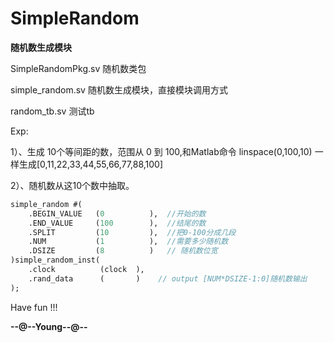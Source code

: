 # SimpleRandom
**随机数生成模块**

SimpleRandomPkg.sv  随机数类包

simple_random.sv  随机数生成模块，直接模块调用方式

random_tb.sv 测试tb 

Exp:

1）、生成 10个等间距的数，范围从 0 到 100,和Matlab命令 linspace(0,100,10) 一样生成[0,11,22,33,44,55,66,77,88,100]

2）、随机数从这10个数中抽取。

```systemverilog
simple_random #(
    .BEGIN_VALUE   (0          ),  //开始的数
    .END_VALUE     (100        ),  //结尾的数
    .SPLIT         (10         ),  //把0-100分成几段
    .NUM           (1          ),  //需要多少随机数
    .DSIZE         (8          )   // 随机数位宽
)simple_random_inst(
    .clock          (clock  ),
    .rand_data      (       )    // output [NUM*DSIZE-1:0]随机数输出
);
```
Have fun !!!

**--@--Young--@--**

